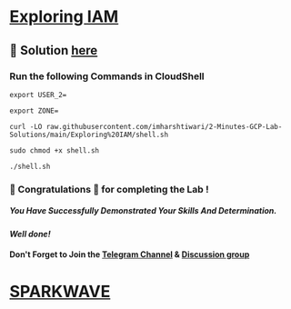 # [Exploring IAM](https://www.cloudskillsboost.google/focuses/19082?parent=catalog)

## 🔑 Solution [here](https://www.youtube.com/@sparkwave.01)

### Run the following Commands in CloudShell
```
export USER_2=
```
```
export ZONE=
```
```
curl -LO raw.githubusercontent.com/imharshtiwari/2-Minutes-GCP-Lab-Solutions/main/Exploring%20IAM/shell.sh

sudo chmod +x shell.sh

./shell.sh
```

### 🐼 Congratulations 🎉 for completing the Lab !

##### *You Have Successfully Demonstrated Your Skills And Determination.*

#### *Well done!*

#### Don't Forget to Join the [Telegram Channel](https://t.me/sparkwave.01) & [Discussion group](https://t.me/sparkwave.01chats)

# [SPARKWAVE](https://www.youtube.com/@sparkwave.01)
